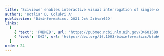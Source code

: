 ```yaml
---
title: 'Sciviewer enables interactive visual interrogation of single-cell RNA-Seq data from the python programming environment'
authors: 'Kotliar D, Colubri A'
publication: 'Bioinformatics. 2021 Oct 2:btab689'
links:
  [
    { 'text': 'PUBMED', url: 'https://pubmed.ncbi.nlm.nih.gov/34601589'},
    { 'text': 'DOI', url: 'https://doi.org/10.1093/bioinformatics/btab689'},
  ]
order: 24
---
```

